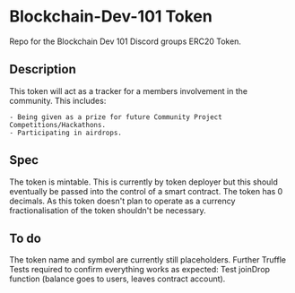 # Blockchain-Dev-101 Token

Repo for the Blockchain Dev 101 Discord groups ERC20 Token. 

## Description

This token will act as a tracker for a members involvement in the community.
This includes:

    - Being given as a prize for future Community Project Competitions/Hackathons.
    - Participating in airdrops. 

## Spec

The token is mintable. This is currently by token deployer but this should eventually be passed into the control of a smart contract.
The token has 0 decimals. As this token doesn't plan to operate as a currency fractionalisation of the token shouldn't be necessary.

## To do

The token name and symbol are currently still placeholders. 
Further Truffle Tests required to confirm everything works as expected:
   Test joinDrop function (balance goes to users, leaves contract account).
  


